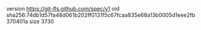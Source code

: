 version https://git-lfs.github.com/spec/v1
oid sha256:74db1d57fa48d061b202ff0131f5c67fcaa835e68a13b0005d1eee2fb370401a
size 3730
